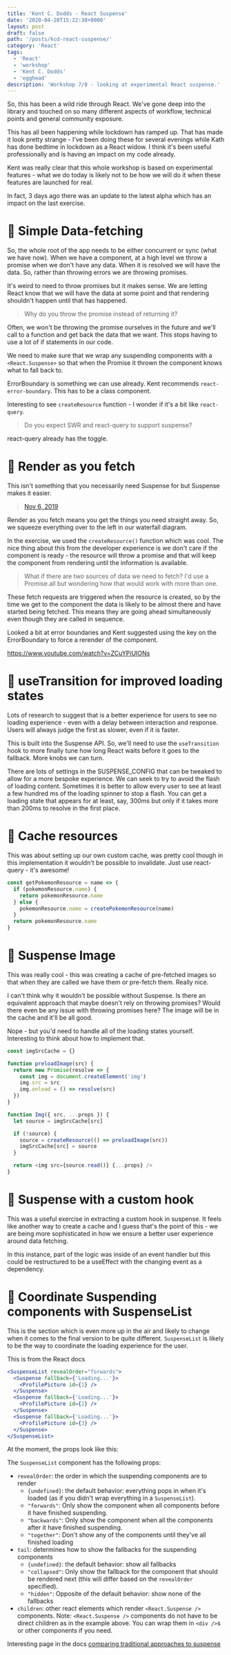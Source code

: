 ```yaml
---
title: 'Kent C. Dodds - React Suspense'
date: '2020-04-20T15:22:38+0000'
layout: post
draft: false
path: '/posts/kcd-react-suspense/'
category: 'React'
tags:
  - 'React'
  - 'workshop'
  - 'Kent C. Dodds'
  - 'egghead'
description: 'Workshop 7/8 - looking at experimental React suspense.'
---
```


So, this has been a wild ride through React. We've gone deep into the library and touched on so many different aspects of workflow, technical points and general community exposure.

This has all been happening while lockdown has ramped up. That has made it look pretty strange - I've been doing these for several evenings while Kath has done bedtime in lockdown as a React widow. I think it's been useful professionally and is having an impact on my code already.

Kent was really clear that this whole workshop is based on experimental features - what we do today is likely not to be how we will do it when these features are launched for real.

In fact, 3 days ago there was an update to the latest alpha which has an impact on the last exercise.

# 💪 Simple Data-fetching

So, the whole root of the app needs to be either concurrent or sync (what we have now). When we have a component, at a high level we throw a promise when we don't have any data. When it is resolved we will have the data. So, rather than throwing errors we are throwing promises.

It's weird to need to throw promises but it makes sense. We are letting React know that we will have the data at some point and that rendering shouldn't happen until that has happened.

> Why do you throw the promise instead of returning it?

Often, we won't be throwing the promise ourselves in the future and we'll call to a function and get back the data that we want. This stops having to use a lot of if statements in our code.

We need to make sure that we wrap any suspending components with a `<React.Suspense>` so that when the Promise it thrown the component knows what to fall back to.

ErrorBoundary is something we can use already. Kent recommends `react-error-boundary`. This has to be a class component.

Interesting to see `createResource` function - I wonder if it's a bit like `react-query`.

> Do you expect SWR and react-query to support suspense?

react-query already has the toggle.

# 💪 Render as you fetch

This isn't something that you necessarily need Suspense for but Suspense makes it easier.

<blockquote className="twitter-tweet"> <a href="https://twitter.com/kentcdodds/status/1191922859762843649">Nov 6, 2019</a></blockquote>

Render as you fetch means you get the things you need straight away. So, we squeeze everything over to the left in our waterfall diagram.

In the exercise, we used the `createResource()` function which was cool. The nice thing about this from the developer experience is we don't care if the component is ready - the resource will throw a promise and that will keep the component from rendering until the information is available.

> What if there are two sources of data we need to fetch? I'd use a Promise.all but wondering how that would work with more than one.

These fetch requests are triggered when the resource is created, so by the time we get to the component the data is likely to be almost there and have started being fetched. This means they are going ahead simultaneously even though they are called in sequence.

Looked a bit at error boundaries and Kent suggested using the key on the ErrorBoundary to force a rerender of the component.

https://www.youtube.com/watch?v=ZCuYPiUIONs

# 💪 useTransition for improved loading states

Lots of research to suggest that is a better experience for users to see no loading experience - even with a delay between interaction and response. Users will always judge the first as slower, even if it is faster.

This is built into the Suspense API. So, we'll need to use the `useTransition` hook to more finally tune how long React waits before it goes to the fallback. More knobs we can turn.

There are lots of settings in the SUSPENSE_CONFIG that can be tweaked to allow for a more bespoke experience. We can seek to try to avoid the flash of loading content. Sometimes it is better to allow every user to see at least a few hundred ms of the loading spinner to stop a flash. You can get a loading state that appears for at least, say, 300ms but only if it takes more than 200ms to resolve in the first place.

# 💪 Cache resources

This was about setting up our own custom cache, was pretty cool though in this implementation it wouldn't be possible to invalidate. Just use react-query - it's awesome!

```js
const getPokemonResource = name => {
  if (pokemonResource.name) {
    return pokemonResource.name
  } else {
    pokemonResource.name = createPokemonResource(name)
  }
  return pokemonResource.name
}
```

# 💪 Suspense Image

This was really cool - this was creating a cache of pre-fetched images so that when they are called we have them or pre-fetch them. Really nice.

I can't think why it wouldn't be possible without Suspense. Is there an equivalent approach that maybe doesn't rely on throwing promises? Would there even be any issue with throwing promises here? The image will be in the cache and it'll be all good.

Nope - but you'd need to handle all of the loading states yourself. Interesting to think about how to implement that.

```js
const imgSrcCache = {}

function preloadImage(src) {
  return new Promise(resolve => {
    const img = document.createElement('img')
    img.src = src
    img.onload = () => resolve(src)
  })
}

function Img({ src, ...props }) {
  let source = imgSrcCache[src]

  if (!source) {
    source = createResource(() => preloadImage(src))
    imgSrcCache[src] = source
  }

  return <img src={source.read()} {...props} />
}
```

# 💪 Suspense with a custom hook

This was a useful exercise in extracting a custom hook in suspense. It feels like another way to create a cache and I guess that's the point of this - we are being more sophisticated in how we ensure a better user experience around data fetching.

In this instance, part of the logic was inside of an event handler but this could be restructured to be a useEffect with the changing event as a dependency.

# 💪 Coordinate Suspending components with SuspenseList

This is the section which is even more up in the air and likely to change when it comes to the final version to be quite different. `SuspenseList` is likely to be the way to coordinate the loading experience for the user.

This is from the React docs

```jsx
<SuspenseList revealOrder="forwards">
  <Suspense fallback={'Loading...'}>
    <ProfilePicture id={1} />
  </Suspense>
  <Suspense fallback={'Loading...'}>
    <ProfilePicture id={2} />
  </Suspense>
  <Suspense fallback={'Loading...'}>
    <ProfilePicture id={3} />
  </Suspense>
</SuspenseList>
```

At the moment, the props look like this:

The `SuspenseList` component has the following props:

- `revealOrder`: the order in which the suspending components are to render
  - `{undefined}`: the default behavior: everything pops in when it's loaded (as
    if you didn't wrap everything in a `SuspenseList`).
  - `"forwards"`: Only show the component when all components before it have
    finished suspending.
  - `"backwards"`: Only show the component when all the components after it have
    finished suspending.
  - `"together"`: Don't show any of the components until they've all finished
    loading
- `tail`: determines how to show the fallbacks for the suspending components
  - `{undefined}`: the default behavior: show all fallbacks
  - `"collapsed"`: Only show the fallback for the component that should be
    rendered next (this will differ based on the `revealOrder` specified).
  - `"hidden"`: Opposite of the default behavior: show none of the fallbacks
- `children`: other react elements which render `<React.Suspense />` components.
  Note: `<React.Suspense />` components do not have to be direct children as in
  the example above. You can wrap them in `<div />`s or other components if you
  need.

Interesting page in the docs [comparing traditional approaches to suspense](https://reactjs.org/docs/concurrent-mode-suspense.html#traditional-approaches-vs-suspense)
